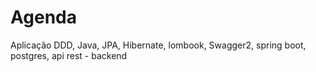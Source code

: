 # Agenda
Aplicação DDD, Java, JPA, Hibernate, lombook, Swagger2, spring boot, postgres, api rest - backend 

